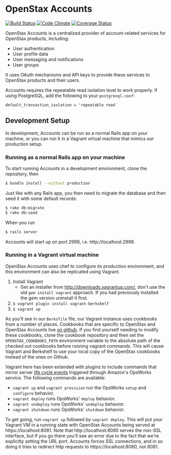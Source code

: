 # OpenStax Accounts

[![Build Status](https://travis-ci.org/openstax/accounts.png?branch=master)](https://travis-ci.org/openstax/accounts)
[![Code Climate](https://codeclimate.com/github/openstax/accounts.png)](https://codeclimate.com/github/openstax/accounts)
[![Coverage Status](https://coveralls.io/repos/openstax/accounts/badge.png)](https://coveralls.io/r/openstax/accounts)

OpenStax Accounts is a centralized provider of account-related services for OpenStax products, including:

* User authentication
* User profile data
* User messaging and notifications
* User groups

It uses OAuth mechanisms and API keys to provide these services to OpenStax products and their users.

Accounts requires the repeatable read isolation level to work properly. If using PostgreSQL, add the following to your `postgresql.conf`:

```
default_transaction_isolation = 'repeatable read'
```

## Development Setup

In development, Accounts can be run as a normal Rails app on your machine, or you can run it in a Vagrant virtual machine that mimics our production setup.

### Running as a normal Rails app on your machine

To start running Accounts in a development environment, clone the repository, then

```sh
$ bundle install --without production
```

Just like with any Rails app, you then need to migrate the database and then seed it with some default records:

```sh
$ rake db:migrate
$ rake db:seed
```

When you run

```sh
$ rails server
```

Accounts will start up on port 2999, i.e. http://localhost:2999.

### Running in a Vagrant virtual machine

OpenStax Accounts uses chef to configure its production environment, and this
environment can also be replicated using Vagrant.

1. Install Vagrant
    * Get an installer from http://downloads.vagrantup.com/, don't use the old ````gem install vagrant```` approach.  If you had previously installed the gem version uninstall it first.
1. ````$ vagrant plugin install vagrant-berkshelf````
3. ````$ vagrant up````

As you'll see in our ````Berksfile```` file, our Vagrant instance uses cookbooks from a number of places.  Cookbooks that are specific to OpenStax and OpenStax Accounts live [on github](https://github.com/openstax/openstax_cookbooks).  If you find yourself needing to modify these cookbooks, clone the cookbook repository and then set the ````OPENSTAX_COOKBOOKS_PATH```` environment variable to the absolute path of the checked out cookbooks before running vagrant commands.  This will cause Vagrant and Berkshelf to use your local copy of the OpenStax cookbooks instead of the ones on Github. 

Vagrant here has been extended with plugins to include commands that mirror server [life cycle events](http://docs.aws.amazon.com/opsworks/latest/userguide/workingcookbook-events.html) triggered through Amazon's OpsWorks service.  The following commands are available:

* ````vagrant up```` and ````vagrant provision```` run the OpsWorks ````setup```` and ````configure```` behavior.
* ````vagrant deploy```` runs OpsWorks' ````deploy```` behavior.
* ````vagrant undeploy```` runs OpsWorks' ````undeploy```` behavior.
* ````vagrant shutdown```` runs OpsWorks' ````shutdown```` behavior.

To get going, run ````vagrant up```` followed by ````vagrant deploy````.  This will put your Vagrant VM in a running state with OpenStax Accounts being served at https://localhost:8081.  Note that http://localhost:8080 serves the non-SSL interface, but if you go there you'll see an error due to the fact that we're explicitly setting the URL port.  Accounts forces SSL connections, and in so doing it tries to redirect http requests to https://localhost:8080, not 8081.

